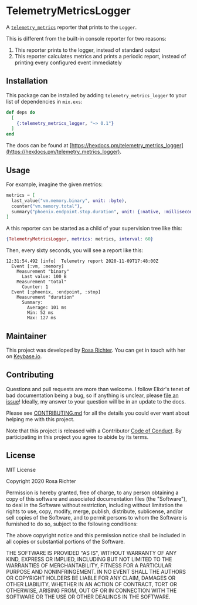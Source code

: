 # TelemetryMetricsLogger

A [`telemetry_metrics`](https://github.com/beam-telemetry/telemetry_metrics) reporter that prints to the `Logger`.

This is different from the built-in console reporter for two reasons:

1. This reporter prints to the logger, instead of standard output
2. This reporter calculates metrics and prints a periodic report, instead of printing every configured event immediately

## Installation

This package can be installed by adding `telemetry_metrics_logger` to your list of dependencies in `mix.exs`:

```elixir
def deps do
  [
    {:telemetry_metrics_logger, "~> 0.1"}
  ]
end
```

The docs can be found at [https://hexdocs.pm/telemetry_metrics_logger](https://hexdocs.pm/telemetry_metrics_logger).

## Usage

For example, imagine the given metrics:

```elixir
metrics = [
  last_value("vm.memory.binary", unit: :byte),
  counter("vm.memory.total"),
  summary("phoenix.endpoint.stop.duration", unit: {:native, :millisecond})
]
```

A this reporter can be started as a child of your supervision tree like this:

```elixir
{TelemetryMetricsLogger, metrics: metrics, interval: 60}
```

Then, every sixty seconds, you will see a report like this:

```
12:31:54.492 [info]  Telemetry report 2020-11-09T17:48:00Z
  Event [:vm, :memory]
    Measurement "binary"
      Last value: 100 B
    Measurement "total"
      Counter: 1
  Event [:phoenix, :endpoint, :stop]
    Measurement "duration"
      Summary:
        Average: 101 ms
        Min: 52 ms
        Max: 127 ms
```

## Maintainer

This project was developed by [Rosa Richter](https://github.com/Cantido).
You can get in touch with her on [Keybase.io](https://keybase.io/cantido).

## Contributing

Questions and pull requests are more than welcome.
I follow Elixir's tenet of bad documentation being a bug,
so if anything is unclear, please [file an issue](https://github.com/Cantido/telemetry_metrics_logger/issues/new)!
Ideally, my answer to your question will be in an update to the docs.

Please see [CONTRIBUTING.md](CONTRIBUTING.md) for all the details you could ever want about helping me with this project.

Note that this project is released with a Contributor [Code of Conduct](code_of_conduct.md).
By participating in this project you agree to abide by its terms.

## License

MIT License

Copyright 2020 Rosa Richter

Permission is hereby granted, free of charge, to any person obtaining a copy of
this software and associated documentation files (the "Software"), to deal in
the Software without restriction, including without limitation the rights to
use, copy, modify, merge, publish, distribute, sublicense, and/or sell copies
of the Software, and to permit persons to whom the Software is furnished to do
so, subject to the following conditions:

The above copyright notice and this permission notice shall be included in all
copies or substantial portions of the Software.

THE SOFTWARE IS PROVIDED "AS IS", WITHOUT WARRANTY OF ANY KIND, EXPRESS OR
IMPLIED, INCLUDING BUT NOT LIMITED TO THE WARRANTIES OF MERCHANTABILITY,
FITNESS FOR A PARTICULAR PURPOSE AND NONINFRINGEMENT. IN NO EVENT SHALL THE
AUTHORS OR COPYRIGHT HOLDERS BE LIABLE FOR ANY CLAIM, DAMAGES OR OTHER
LIABILITY, WHETHER IN AN ACTION OF CONTRACT, TORT OR OTHERWISE, ARISING FROM,
OUT OF OR IN CONNECTION WITH THE SOFTWARE OR THE USE OR OTHER DEALINGS IN THE
SOFTWARE.
